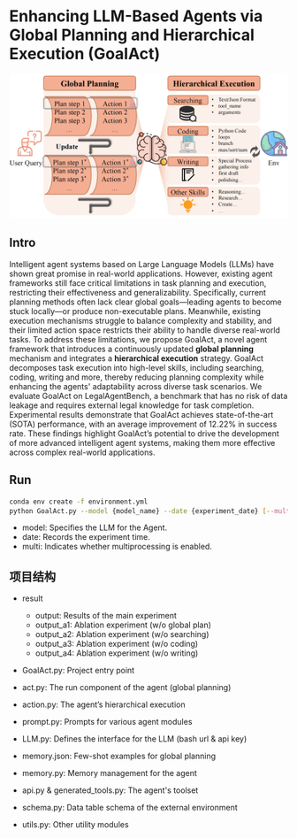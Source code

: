 # Enhancing LLM-Based Agents via Global Planning and Hierarchical Execution (GoalAct)

![image-20250316233231259](./framework.png)

## Intro
Intelligent agent systems based on Large Language Models (LLMs) have shown great promise in real-world applications. However, existing agent frameworks still face critical limitations in task planning and execution, restricting their effectiveness and generalizability. Specifically, current planning methods often lack clear global goals—leading agents to become stuck locally—or produce non-executable plans. Meanwhile, existing execution mechanisms struggle to balance complexity and stability, and their limited action space restricts their ability to handle diverse real-world tasks. To address these limitations, we propose GoalAct, a novel agent framework that introduces a continuously updated **global planning** mechanism and integrates a **hierarchical execution** strategy. GoalAct decomposes task execution into high-level skills, including searching, coding, writing and more, thereby reducing planning complexity while enhancing the agents' adaptability across diverse task scenarios. We evaluate GoalAct on LegalAgentBench, a benchmark that has no risk of data leakage and requires external legal knowledge for task completion. Experimental results demonstrate that GoalAct achieves state-of-the-art (SOTA) performance, with an average improvement of 12.22% in success rate. These findings highlight GoalAct’s potential to drive the development of more advanced intelligent agent systems, making them more effective across complex real-world applications.

## Run
```bash
conda env create -f environment.yml
python GoalAct.py --model {model_name} --date {experiment_date} [--multi]
```
- model: Specifies the LLM for the Agent.
- date: Records the experiment time.
- multi: Indicates whether multiprocessing is enabled.

## 项目结构
- result
  - output: Results of the main experiment
  - output_a1: Ablation experiment (w/o global plan)
  - output_a2: Ablation experiment (w/o searching)
  - output_a3: Ablation experiment (w/o coding)
  - output_a4: Ablation experiment (w/o writing)

- GoalAct.py: Project entry point
- act.py: The run component of the agent (global planning)
- action.py: The agent’s hierarchical execution
- prompt.py: Prompts for various agent modules
- LLM.py: Defines the interface for the LLM (bash url & api key)
- memory.json: Few-shot examples for global planning
- memory.py: Memory management for the agent
- api.py & generated_tools.py: The agent's toolset
- schema.py: Data table schema of the external environment
- utils.py: Other utility modules
